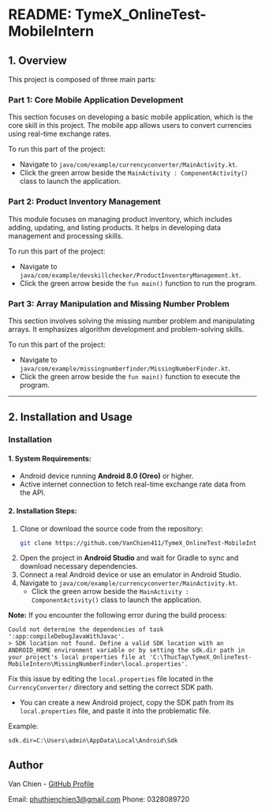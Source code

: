 # README: TymeX_OnlineTest-MobileIntern

## 1. Overview
This project is composed of three main parts:

### **Part 1: Core Mobile Application Development**
This section focuses on developing a basic mobile application, which is the core skill in this project. The mobile app allows users to convert currencies using real-time exchange rates.

To run this part of the project:
- Navigate to `java/com/example/currencyconverter/MainActivity.kt`.
- Click the green arrow beside the `MainActivity : ComponentActivity()` class to launch the application.

### **Part 2: Product Inventory Management**
This module focuses on managing product inventory, which includes adding, updating, and listing products. It helps in developing data management and processing skills.

To run this part of the project:
- Navigate to `java/com/example/devskillchecker/ProductInventoryManagement.kt`.
- Click the green arrow beside the `fun main()` function to run the program.

### **Part 3: Array Manipulation and Missing Number Problem**
This section involves solving the missing number problem and manipulating arrays. It emphasizes algorithm development and problem-solving skills.

To run this part of the project:
- Navigate to `java/com/example/missingnumberfinder/MissingNumberFinder.kt`.
- Click the green arrow beside the `fun main()` function to execute the program.

---

## 2. Installation and Usage

### **Installation**

#### 1. System Requirements:
- Android device running **Android 8.0 (Oreo)** or higher.
- Active internet connection to fetch real-time exchange rate data from the API.

#### 2. Installation Steps:
1. Clone or download the source code from the repository:
   ```bash
   git clone https://github.com/VanChien411/TymeX_OnlineTest-MobileIntern.git
   ```
2. Open the project in **Android Studio** and wait for Gradle to sync and download necessary dependencies.
3. Connect a real Android device or use an emulator in Android Studio.
4. Navigate to `java/com/example/currencyconverter/MainActivity.kt`.
   - Click the green arrow beside the `MainActivity : ComponentActivity()` class to launch the application.

**Note:**
If you encounter the following error during the build process:
```plaintext
Could not determine the dependencies of task ':app:compileDebugJavaWithJavac'.
> SDK location not found. Define a valid SDK location with an ANDROID_HOME environment variable or by setting the sdk.dir path in your project's local properties file at 'C:\ThucTap\TymeX_OnlineTest-MobileIntern\MissingNumberFinder\local.properties'.
```
Fix this issue by editing the `local.properties` file located in the `CurrencyConverter/` directory and setting the correct SDK path.
- You can create a new Android project, copy the SDK path from its `local.properties` file, and paste it into the problematic file.

Example:
```plaintext
sdk.dir=C:\Users\admin\AppData\Local\Android\Sdk
```

## Author
Van Chien - [GitHub Profile](https://github.com/VanChien411)

Email: phuthienchien3@gmail.com 
Phone: 0328089720